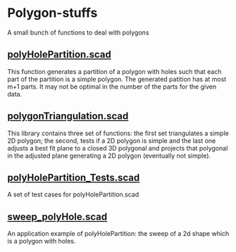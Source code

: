 # Polygon-stuffs
A small bunch of functions to deal with polygons

## [polyHolePartition.scad](polyHolePartition.scad)

This function generates a partition of a polygon with holes such that
each part of the partition is a simple polygon.
The generated patition has at most m+1 parts.
It may not be optimal in the number of the parts for the given data.

## [polygonTriangulation.scad](polygonTriangulation.scad)

This library contains three set of functions: the first set triangulates a
simple 2D polygon; the second, tests if a 2D polygon is simple and
the last one adjusts a best fit plane to a closed 3D polygonal and projects that 
polygonal in the adjusted plane generating a 2D polygon (eventually not simple).

## [polyHolePartition_Tests.scad](polyHolePartition_Tests.scad)

A set of test cases for polyHolePartition.scad

## [sweep_polyHole.scad](sweep_polyHole.scad)

An application example of polyHolePartition: the sweep of a 2d shape which is a polygon with holes.
